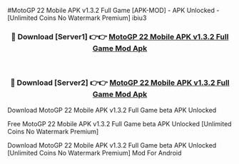 #MotoGP 22 Mobile APK v1.3.2 Full Game [APK-MOD] - APK Unlocked - [Unlimited Coins No Watermark Premium] ibiu3



<div align="center">

<h3>🔴 Download [Server1] 👉👉 <a href="https://momento.my/?title=MotoGP_22_Mobile_APK_v1.3.2_Full_Game">MotoGP 22 Mobile APK v1.3.2 Full Game Mod Apk</a></h3><br>

<h3>🔴 Download [Server2] 👉👉 <a href="https://momento.my/?title=MotoGP_22_Mobile_APK_v1.3.2_Full_Game">MotoGP 22 Mobile APK v1.3.2 Full Game Mod Apk</a></h3>
</div>



Download MotoGP 22 Mobile APK v1.3.2 Full Game beta APK Unlocked

Free MotoGP 22 Mobile APK v1.3.2 Full Game beta APK Unlocked [Unlimited Coins No Watermark Premium]

Download MotoGP 22 Mobile APK v1.3.2 Full Game beta APK Unlocked [Unlimited Coins No Watermark Premium] Mod For Android
